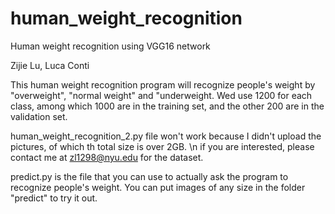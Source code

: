 # human_weight_recognition
Human weight recognition using VGG16 network

Zijie Lu, Luca Conti

This human weight recognition program will recognize people's weight by "overweight", "normal weight" and "underweight.
Wed use 1200 for each class, among which 1000 are in the training set, and the other 200 are in the validation set.

human_weight_recognition_2.py file won't work because I didn't upload the pictures, of which th total size is over 2GB. \n if you are interested, please contact me at zl1298@nyu.edu for the dataset.

predict.py is the file that you can use to actually ask the program to recognize people's weight. You can put images of any size in the folder "predict" to try it out.
